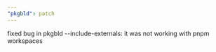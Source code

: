 ```yaml
---
"pkgbld": patch
---
```


fixed bug in pkgbld --include-externals: it was not working with pnpm workspaces
